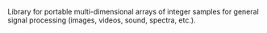 Library for portable multi-dimensional arrays of integer samples
for general signal  processing (images, videos, sound, spectra, etc.).
